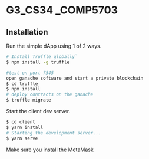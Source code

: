# G3_CS34 \_COMP5703

## Installation

Run the simple dApp using 1 of 2 ways.

```sh
# Install Truffle globally`
$ npm install -g truffle
```

```sh
#test on port 7545
open ganache software and start a private blockchain
$ cd truffle
$ npm install
# deploy contracts on the ganache
$ truffle migrate
```

Start the client dev server.

```sh
$ cd client
$ yarn install
# Starting the development server...
$ yarn serve
```

Make sure you install the MetaMask
